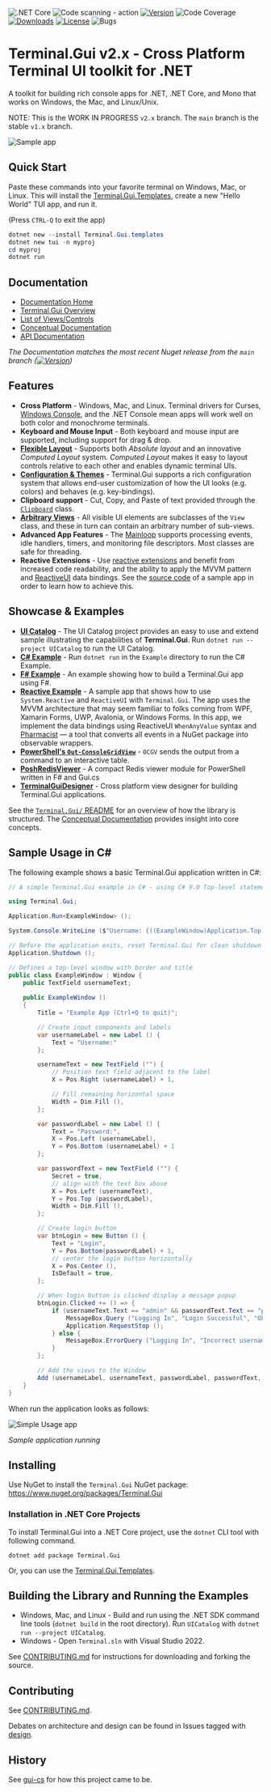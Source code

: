 ![.NET Core](https://github.com/gui-cs/Terminal.Gui/workflows/.NET%20Core/badge.svg?branch=master)
![Code scanning - action](https://github.com/gui-cs/Terminal.Gui/workflows/Code%20scanning%20-%20action/badge.svg)
[![Version](https://img.shields.io/nuget/v/Terminal.Gui.svg)](https://www.nuget.org/packages/Terminal.Gui)
![Code Coverage](https://img.shields.io/endpoint?url=https://gist.githubusercontent.com/migueldeicaza/90ef67a684cb71db1817921a970f8d27/raw/code-coverage.json)
[![Downloads](https://img.shields.io/nuget/dt/Terminal.Gui)](https://www.nuget.org/packages/Terminal.Gui)
[![License](https://img.shields.io/github/license/gui-cs/gui.cs.svg)](LICENSE)
![Bugs](https://img.shields.io/github/issues/gui-cs/gui.cs/bug)

# Terminal.Gui v2.x - Cross Platform Terminal UI toolkit for .NET

A toolkit for building rich console apps for .NET, .NET Core, and Mono that works on Windows, the Mac, and Linux/Unix.

NOTE: This is the WORK IN PROGRESS `v2.x` branch. The `main` branch is the stable `v1.x` branch.

![Sample app](docfx/images/sample.gif)

## Quick Start

Paste these commands into your favorite terminal on Windows, Mac, or Linux. This will install the [Terminal.Gui.Templates](https://github.com/gui-cs/Terminal.Gui.templates), create a new "Hello World" TUI app, and run it.

(Press `CTRL-Q` to exit the app)

```powershell
dotnet new --install Terminal.Gui.templates
dotnet new tui -n myproj
cd myproj
dotnet run
```

## Documentation 

* [Documentation Home](https://gui-cs.github.io/Terminal.Gui/index.html)
* [Terminal.Gui Overview](https://gui-cs.github.io/Terminal.Gui/articles/overview.html)
* [List of Views/Controls](https://gui-cs.github.io/Terminal.Gui/articles/views.html)
* [Conceptual Documentation](https://gui-cs.github.io/Terminal.Gui/articles/index.html)
* [API Documentation](https://gui-cs.github.io/Terminal.Gui/api/Terminal.Gui/Terminal.Gui.html)

_The Documentation matches the most recent Nuget release from the `main` branch ([![Version](https://img.shields.io/nuget/v/Terminal.Gui.svg)](https://www.nuget.org/packages/Terminal.Gui))_

## Features

* **Cross Platform** - Windows, Mac, and Linux. Terminal drivers for Curses, [Windows Console](https://github.com/gui-cs/Terminal.Gui/issues/27), and the .NET Console mean apps will work well on both color and monochrome terminals. 
* **Keyboard and Mouse Input** - Both keyboard and mouse input are supported, including support for drag & drop.
* **[Flexible Layout](https://gui-cs.github.io/Terminal.Gui/articles/overview.html#layout)** - Supports both *Absolute layout* and an innovative *Computed Layout* system. *Computed Layout* makes it easy to layout controls relative to each other and enables dynamic terminal UIs.
* **[Configuration & Themes](https://gui-cs.github.io/Terminal.Gui/articles/config.html)** - Terminal.Gui supports a rich configuration system that allows end-user customization of how the UI looks (e.g. colors) and behaves (e.g. key-bindings).
* **Clipboard support** - Cut, Copy, and Paste of text provided through the [`Clipboard`](https://gui-cs.github.io/Terminal.Gui/api/Terminal.Gui/Terminal.Gui.Clipboard.html) class.
* **[Arbitrary Views](https://gui-cs.github.io/Terminal.Gui/api/Terminal.Gui/Terminal.Gui.View.html)** - All visible UI elements are subclasses of the `View` class, and these in turn can contain an arbitrary number of sub-views.
* **Advanced App Features** - The [Mainloop](https://gui-cs.github.io/Terminal.Gui/api/Terminal.Gui/Terminal.Gui.MainLoop.html) supports processing events, idle handlers, timers, and monitoring file descriptors. Most classes are safe for threading.
* **Reactive Extensions** - Use [reactive extensions](https://github.com/dotnet/reactive) and benefit from increased code readability, and the ability to apply the MVVM pattern and [ReactiveUI](https://www.reactiveui.net/) data bindings. See the [source code](https://github.com/gui-cs/Terminal.Gui/tree/master/ReactiveExample) of a sample app in order to learn how to achieve this.

## Showcase & Examples

* **[UI Catalog](https://github.com/gui-cs/Terminal.Gui/tree/master/UICatalog)** - The UI Catalog project provides an easy to use and extend sample illustrating the capabilities of **Terminal.Gui**. Run `dotnet run --project UICatalog` to run the UI Catalog.
* **[C# Example](https://github.com/gui-cs/Terminal.Gui/tree/master/Example)** - Run `dotnet run` in the `Example` directory to run the C# Example.
* **[F# Example](https://github.com/gui-cs/Terminal.Gui/tree/master/FSharpExample)** - An example showing how to build a Terminal.Gui app using F#.
* **[Reactive Example](https://github.com/gui-cs/Terminal.Gui/tree/master/ReactiveExample)** - A sample app that shows how to use `System.Reactive` and `ReactiveUI` with `Terminal.Gui`. The app uses the MVVM architecture that may seem familiar to folks coming from WPF, Xamarin Forms, UWP, Avalonia, or Windows Forms. In this app, we implement the data bindings using ReactiveUI `WhenAnyValue` syntax and [Pharmacist](https://github.com/reactiveui/pharmacist) — a tool that converts all events in a NuGet package into observable wrappers.
* **[PowerShell's `Out-ConsoleGridView`](https://github.com/PowerShell/GraphicalTools)** - `OCGV` sends the output from a command to  an interactive table. 
* **[PoshRedisViewer](https://github.com/En3Tho/PoshRedisViewer)** - A compact Redis viewer module for PowerShell written in F# and Gui.cs
* **[TerminalGuiDesigner](https://github.com/tznind/TerminalGuiDesigner)** - Cross platform view designer for building Terminal.Gui applications.

See the [`Terminal.Gui/` README](https://github.com/gui-cs/Terminal.Gui/tree/master/Terminal.Gui) for an overview of how the library is structured. The [Conceptual Documentation](https://gui-cs.github.io/Terminal.Gui/articles/index.html) provides insight into core concepts.

## Sample Usage in C#

The following example shows a basic Terminal.Gui application written in C#:

```csharp
// A simple Terminal.Gui example in C# - using C# 9.0 Top-level statements

using Terminal.Gui;

Application.Run<ExampleWindow> ();

System.Console.WriteLine ($"Username: {((ExampleWindow)Application.Top).usernameText.Text}");

// Before the application exits, reset Terminal.Gui for clean shutdown
Application.Shutdown ();

// Defines a top-level window with border and title
public class ExampleWindow : Window {
	public TextField usernameText;
	
	public ExampleWindow ()
	{
		Title = "Example App (Ctrl+Q to quit)";

		// Create input components and labels
		var usernameLabel = new Label () { 
			Text = "Username:" 
		};

		usernameText = new TextField ("") {
			// Position text field adjacent to the label
			X = Pos.Right (usernameLabel) + 1,

			// Fill remaining horizontal space
			Width = Dim.Fill (),
		};

		var passwordLabel = new Label () {
			Text = "Password:",
			X = Pos.Left (usernameLabel),
			Y = Pos.Bottom (usernameLabel) + 1
		};

		var passwordText = new TextField ("") {
			Secret = true,
			// align with the text box above
			X = Pos.Left (usernameText),
			Y = Pos.Top (passwordLabel),
			Width = Dim.Fill (),
		};

		// Create login button
		var btnLogin = new Button () {
			Text = "Login",
			Y = Pos.Bottom(passwordLabel) + 1,
			// center the login button horizontally
			X = Pos.Center (),
			IsDefault = true,
		};

		// When login button is clicked display a message popup
		btnLogin.Clicked += () => {
			if (usernameText.Text == "admin" && passwordText.Text == "password") {
				MessageBox.Query ("Logging In", "Login Successful", "Ok");
				Application.RequestStop ();
			} else {
				MessageBox.ErrorQuery ("Logging In", "Incorrect username or password", "Ok");
			}
		};

		// Add the views to the Window
		Add (usernameLabel, usernameText, passwordLabel, passwordText, btnLogin);
	}
}
```

When run the application looks as follows:

![Simple Usage app](./docfx/images/Example.png)

_Sample application running_

## Installing

Use NuGet to install the `Terminal.Gui` NuGet package: https://www.nuget.org/packages/Terminal.Gui

### Installation in .NET Core Projects

To install Terminal.Gui into a .NET Core project, use the `dotnet` CLI tool with following command.

```
dotnet add package Terminal.Gui
```

Or, you can use the [Terminal.Gui.Templates](https://github.com/gui-cs/Terminal.Gui.templates).

## Building the Library and Running the Examples

* Windows, Mac, and Linux - Build and run using the .NET SDK command line tools (`dotnet build` in the root directory). Run `UICatalog` with `dotnet run --project UICatalog`.
* Windows - Open `Terminal.sln` with Visual Studio 2022.

See [CONTRIBUTING.md](CONTRIBUTING.md) for instructions for downloading and forking the source.

## Contributing

See [CONTRIBUTING.md](https://github.com/gui-cs/Terminal.Gui/blob/master/CONTRIBUTING.md).

Debates on architecture and design can be found in Issues tagged with [design](https://github.com/gui-cs/Terminal.Gui/issues?q=is%3Aopen+is%3Aissue+label%3Adesign).

## History

See [gui-cs](https://github.com/gui-cs/) for how this project came to be.

